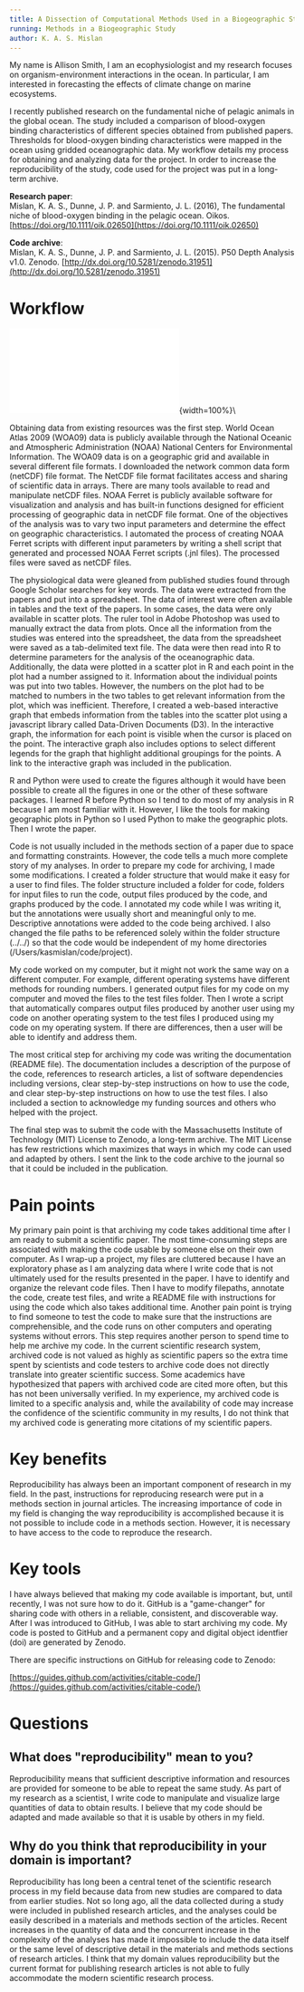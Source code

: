 ```yaml
---
title: A Dissection of Computational Methods Used in a Biogeographic Study
running: Methods in a Biogeographic Study
author: K. A. S. Mislan
---
```


My name is Allison Smith, I am an ecophysiologist and my research focuses on organism-environment interactions in the ocean.  In particular, I am interested in forecasting the effects of climate change on marine ecosystems.

I recently published research on the fundamental niche of pelagic animals in the global ocean. The study included a comparison of blood-oxygen binding characteristics of different species obtained from published papers.  Thresholds for blood-oxygen binding characteristics were mapped in the ocean using gridded oceanographic data.  My workflow details my process for obtaining and analyzing data for the project.  In order to increase the reproducibility of the study, code used for the project was put in a long-term archive.

**Research paper**:  
Mislan, K. A. S., Dunne, J. P. and Sarmiento, J. L. (2016), The fundamental niche of blood-oxygen binding in the pelagic ocean. Oikos. [https://doi.org/10.1111/oik.02650](https://doi.org/10.1111/oik.02650)

**Code archive**:  
Mislan, K. A. S., Dunne, J. P. and Sarmiento, J. L. (2015). P50 Depth Analysis v1.0. Zenodo. [http://dx.doi.org/10.5281/zenodo.31951](http://dx.doi.org/10.5281/zenodo.31951)

# Workflow

![Diagram](kasmislan.pdf){width=100%}\

Obtaining data from existing resources was the first step.  World Ocean Atlas 2009 (WOA09) data is publicly available through the National Oceanic and Atmospheric Administration (NOAA) National Centers for Environmental Information. The WOA09 data is on a geographic grid and available in several different file formats. I downloaded the network common data form (netCDF) file format.  The NetCDF file format facilitates access and sharing of scientific data in arrays. There are many tools available to read and manipulate netCDF files. NOAA Ferret is publicly available software for visualization and analysis and has built-in functions designed for efficient processing of geographic data in netCDF file format. One of the objectives of the analysis was to vary two input parameters and determine the effect on geographic characteristics. I automated the process of creating NOAA Ferret scripts with different input parameters by writing a shell script that generated and processed NOAA Ferret scripts (.jnl files). The processed files were saved as netCDF files.    

The physiological data were gleaned from published studies found through Google Scholar searches for key words. The data were extracted from the papers and put into a spreadsheet. The data of interest were often available in tables and the text of the papers. In some cases, the data were only available in scatter plots.  The ruler tool in Adobe Photoshop was used to manually extract the data from plots. Once all the information from the studies was entered into the spreadsheet, the data from the spreadsheet were saved as a tab-delimited text file. The data were then read into R to determine parameters for the analysis of the oceanographic data.  Additionally, the data were plotted in a scatter plot in R and each point in the plot had a number assigned to it. Information about the individual points was put into two tables. However, the numbers on the plot had to be matched to numbers in the two tables to get relevant information from the plot, which was inefficient.  Therefore, I created a web-based interactive graph that embeds information from the tables into the scatter plot using a javascript library called Data-Driven Documents (D3).  In the interactive graph, the information for each point is visible when the cursor is placed on the point.  The interactive graph also includes options to select different legends for the graph that highlight additional groupings for the points.  A link to the interactive graph was included in the publication.   

R and Python were used to create the figures although it would have been possible to create all the figures in one or the other of these software packages. I learned R before Python so I tend to do most of my analysis in R because I am most familiar with it.  However, I like the tools for making geographic plots in Python so I used Python to make the geographic plots. Then I wrote the paper.  

Code is not usually included in the methods section of a paper due to space and formatting constraints. However, the code tells a much more complete story of my analyses. In order to prepare my code for archiving, I made some modifications. I created a folder structure that would make it easy for a user to find files. The folder structure included a folder for code, folders for input files to run the code, output files produced by the code, and graphs produced by the code. I annotated my code while I was writing it, but the annotations were usually short and meaningful only to me. Descriptive annotations were added to the code being archived. I also changed the file paths to be referenced solely within the folder structure (../../) so that the code would be independent of my home directories (/Users/kasmislan/code/project).  

My code worked on my computer, but it might not work the same way on a different computer. For example, different operating systems have different methods for rounding numbers. I generated output files for my code on my computer and moved the files to the test files folder.  Then I wrote a script that automatically compares output files produced by another user using my code on another operating system to the test files I produced using my code on my operating system.  If there are differences, then a user will be able to identify and address them.

The most critical step for archiving my code was writing the documentation (README file).  The documentation includes a description of the purpose of the code, references to research articles, a list of software dependencies including versions, clear step-by-step instructions on how to use the code, and clear step-by-step instructions on how to use the test files.  I also included a section to acknowledge my funding sources and others who helped with the project.  

The final step was to submit the code with the Massachusetts Institute  of Technology (MIT) License to Zenodo, a long-term archive.  The MIT License has few restrictions which maximizes that ways in which my code can used and adapted by others.  I sent the link to the code archive to the journal so that it could be included in the publication.    

# Pain points

My primary pain point is that archiving my code takes additional time after I am ready to submit a scientific paper.  The most time-consuming steps are associated with making the code usable by someone else on their own computer.  As I wrap-up a project, my files are cluttered because I have an exploratory phase as I am analyzing data where I write code that is not ultimately used for the results presented in the paper.  I have to identify and organize the relevant code files.  Then I have to modify filepaths, annotate the code, create test files, and write a README file with instructions for using the code which also takes additional time.  Another pain point is trying to find someone to test the code to make sure that the instructions are comprehensible, and the code runs on other computers and operating systems without errors.  This step requires another person to spend time to help me archive my code.  In the current scientific research system, archived code is not valued as highly as scientific papers so the extra time spent by scientists and code testers to archive code does not directly translate into greater scientific success.  Some academics have hypothesized that papers with archived code are cited more often, but this has not been universally verified.  In my experience, my archived code is limited to a specific analysis and, while the availability of code may increase the confidence of the scientific community in my results, I do not think that my archived code is generating more citations of my scientific papers.

# Key benefits

Reproducibility has always been an important component of research in my field.  In the past, instructions for reproducing research were put in a methods section in journal articles. The increasing importance of code in my field is changing the way reproducibility is accomplished because it is not possible to include code in a methods section.  However, it is necessary to have access to the code to reproduce the research.

# Key tools

I have always believed that making my code available is important, but, until recently, I was not sure how to do it. GitHub is a "game-changer" for sharing code with others in a reliable, consistent, and discoverable way. After I was introduced to GitHub, I was able to start archiving my code.  My code is posted to GitHub and a permanent copy and digital object identfier (doi) are generated by Zenodo.

There are specific instructions on GitHub for releasing code to Zenodo:  

[https://guides.github.com/activities/citable-code/](https://guides.github.com/activities/citable-code/)  

# Questions

## What does "reproducibility" mean to you?

Reproducibility means that sufficient descriptive information and resources are provided for someone to be able to repeat the same study. As part of my research as a scientist, I write code to manipulate and visualize large quantities of data to obtain results. I believe that my code should be adapted and made available so that it is usable by others in my field.

## Why do you think that reproducibility in your domain is important?

Reproducibility has long been a central tenet of the scientific research process in my field because data from new studies are compared to data from earlier studies.  Not so long ago, all the data collected during a study were included in published research articles, and the analyses could be easily described in a materials and methods section of the articles.  Recent increases in the quantity of data and the concurrent increase in the complexity of the analyses has made it impossible to include the data itself or the same level of descriptive detail in the materials and methods sections of research articles.  I think that my domain values reproducibility but the current format for publishing research articles is not able to fully accommodate the modern scientific research process.
